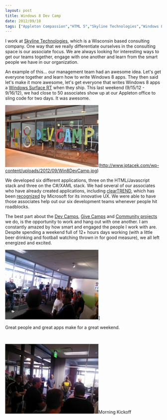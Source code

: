 ```yaml
---
layout: post
title: Windows 8 Dev Camp
date: 2012/09/18
tags: ["Appleton Compassion","HTML 5","Skyline Technologies","Windows 8"]
---
```


I work at [Skyline Technologies](http://www.skylinetechnologies.com), which is a Wisconsin based consulting company. One way that we really differentiate ourselves in the consulting space is our associate focus. We are always looking for interesting ways to get our teams together, engage with one another and learn from the smart people we have in our organization.

An example of this... our management team had an awesome idea. Let's get everyone together and learn how to write Windows 8 apps. They then said let's make it more awesome, let's get everyone that writes Windows 8 apps a [Windows Surface RT](http://www.microsoft.com/surface/en/us/about.aspx) when they ship. This last weekend (9/15/12 - 9/16/12), we had close to 50 associates show up at our Appleton office to sling code for two days. It was awesome.

![Windows 8 Dev Camp](Win8DevCamp-300x199.jpg "Win8DevCamp")(http://www.jptacek.com/wp-content/uploads/2012/09/Win8DevCamp.jpg)

We developed six different applications, three on the HTML/Javascript stack and three on the C#/XAML stack. We had several of our associates who have already created applications, including [clearTREND](http://apps.microsoft.com/webpdp/ur-pk/app/cleartrend/8c19bfc1-39de-45f5-b8b9-77fa3717ba81), which has been [recognized](http://www.youtube.com/watch?v=zFwnXTBw-xY&feature=colike) by Microsoft for its innovative UX. We were able to have those associates help out our six development teams whenever people hit roadblocks.

The best part about the [Dev Camps](http://www.skylinetechnologies.com/blog/Pages/Dev_Camps_Bring_Out_the_Best.aspx), [Give Camps](http://www.skylinetechnologies.com/news/Pages/RiverviewGardensGiveCamp.aspx) and [Community projects](http://www.microsoft.com/casestudies/Windows-Azure/Trout-Museum-of-Art/Museum-Increases-Exhibit-s-Reach-Threefold-with-Interactive-Virtual-Exhibit/4000010875) we do, is the opportunity to work and hang out with one another. I am constantly amazed by how smart and engaged the people I work with are. Despite spending a weekend full of 12+ hours days working (with a little beer drinking and football watching thrown in for good measure), we all left energized and excited.

![Kickoff](WP_000165-300x224.jpg "WP_000165")]

Great people and great apps make for a great weekend.

&nbsp;

![Kickoff](WP_000166-300x224.jpg "WP_000166")Morning Kickoff

</dd></dl></div>
&nbsp;